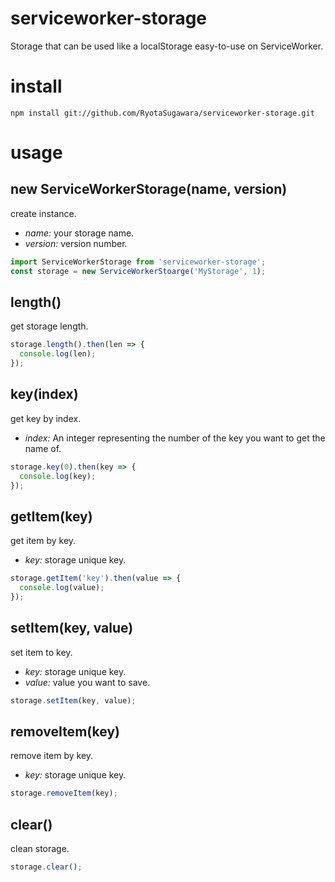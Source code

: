 # serviceworker-storage
Storage that can be used like a localStorage easy-to-use on ServiceWorker.


# install
```
npm install git://github.com/RyotaSugawara/serviceworker-storage.git
```

# usage

## new ServiceWorkerStorage(name, version)
create instance.
+ *name<string>:* your storage name.
+ *version<number>:* version number.
```javascript
import ServiceWorkerStorage from 'serviceworker-storage';
const storage = new ServiceWorkerStoarge('MyStorage', 1);
```

## length()
get storage length.
```javascript
storage.length().then(len => {
  console.log(len);
});
```

## key(index)
get key by index.
+ *index:* An integer representing the number of the key you want to get the name of. 
```javascript
storage.key(0).then(key => {
  console.log(key);
});
```

## getItem(key)
get item by key.
+ *key<string>:* storage unique key.
```javascript
storage.getItem('key').then(value => {
  console.log(value);
});
```

## setItem(key, value)
set item to key.
+ *key<string>:* storage unique key.
+ *value<any>:* value you want to save.
```javascript
storage.setItem(key, value);
```

## removeItem(key)
remove item by key.
+ *key<string>:* storage unique key.
```javascript
storage.removeItem(key);
```

## clear()
clean storage.
```javascript
storage.clear();
```
